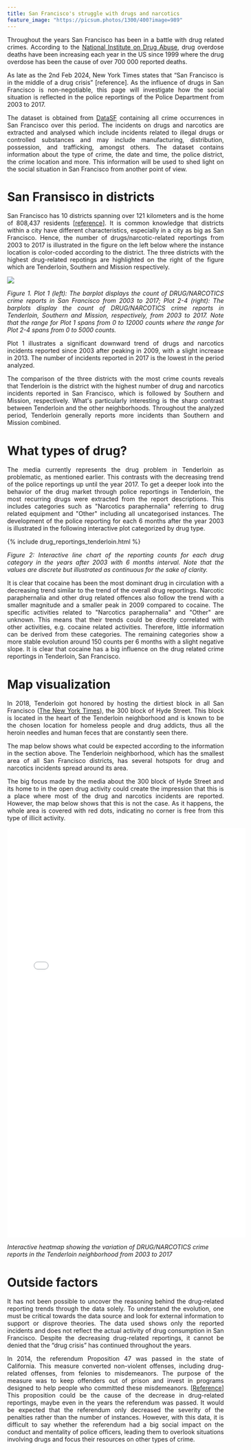 ```yaml
---
title: San Francisco's struggle with drugs and narcotics
feature_image: "https://picsum.photos/1300/400?image=989"
---
```

<div align="justify">
<p>Throughout the years San Francisco has been in a battle with drug related crimes. According to the <a href="https://drugabusestatistics.org/">National Institute on Drug Abuse</a>, drug overdose deaths have been increasing each year in the US since 1999 where the drug overdose has been the cause of over 700 000 reported deaths.</p>

<p>As late as the 2nd Feb 2024, New York Times states that “San Francisco is in the middle of a drug crisis” [reference]. As the influence of drugs in San Francisco is non-negotiable, this page will investigate how the social situation is reflected in the police reportings of the Police Department from 2003 to 2017.</p>

<p>The dataset is obtained from <a href="https://datasf.org/opendata/">DataSF</a> containing all crime occurrences in San Francisco over this period. The incidents on drugs and narcotics are extracted and analysed which include incidents related to illegal drugs or controlled substances and may include manufacturing, distribution, possession, and trafficking, amongst others. The dataset contains information about the type of crime, the date and time, the police district, the crime location and more. This information will be used to shed light on the social situation in San Francisco from another point of view.</p>
</div>



# San Fransisco in districts


<div align="justify">
<p>San Francisco has 10 districts spanning over 121 kilometers and is the home of 808,437 residents [<a href="reference">reference</a>]. It is common knowledge that districts within a city have different characteristics, especially in a city as big as San Francisco. Hence, the number of drugs/narcotic-related reportings from 2003 to 2017 is illustrated in the figure on the left below where the instance location is color-coded according to the district. The three districts with the highest drug-related repotings are highlighted on the right of the figure which are Tenderloin, Southern and Mission respectively.</p>

<img src="{{site.url}}/imgs/drugs_crime_all.png" style="display: block; margin: auto;" />

<p><em>Figure 1. Plot 1 (left): The barplot displays the count of DRUG/NARCOTICS crime reports in San Francisco from 2003 to 2017; Plot 2-4 (right): The barplots display the count of DRUG/NARCOTICS crime reports in Tenderloin, Southern and Mission, respectively, from 2003 to 2017. Note that the range for Plot 1 spans from 0 to 12000 counts where the range for Plot 2-4 spans from 0 to 5000 counts.</em></p>

<p>Plot 1 illustrates a significant downward trend of drugs and narcotics incidents reported since 2003 after peaking in 2009, with a slight increase in 2013. The number of incidents reported in 2017 is the lowest in the period analyzed.</p>

<p>The comparison of the three districts with the most crime counts reveals that Tenderloin is the district with the highest number of drug and narcotics incidents reported in San Francisco, which is followed by Southern and Mission, respectively. What's particularly interesting is the sharp contrast between Tenderloin and the other neighborhoods. Throughout the analyzed period, Tenderloin generally reports more incidents than Southern and Mission combined.</p>
</div>


# What types of drug?

<div align="justify">
<p>The media currently represents the drug problem in Tenderloin as problematic, as mentioned earlier. This contrasts with the decreasing trend of the police reportings up until the year 2017. To get a deeper look into the behavior of the drug market through police reportings in Tenderloin, the most recurring drugs were extracted from the report descriptions. This includes categories such as "Narcotics paraphernalia" referring to drug related equipment and "Other" including all uncategorised instances. The development of the police reporting for each 6 months after the year 2003 is illustrated in the following interactive plot categorized by drug type.</p>

{% include drug_reportings_tenderloin.html %}

<p><em>Figure 2: Interactive line chart of the reporting counts for each drug category in the years after 2003 with 6 months interval. Note that the values are discrete but illustrated as continuous for the sake of clarity.</em></p>

<p>It is clear that cocaine has been the most dominant drug in circulation with a decreasing trend similar to the trend of the overall drug reportings. Narcotic paraphernalia and other drug related offences also follow the trend with a smaller magnitude and a smaller peak in 2009 compared to cocaine. The specific activities related to "Narcotics paraphernalia" and "Other" are unknown. This means that their trends could be directly correlated with other activities, e.g. cocaine related activities. Therefore, little information can be derived from these categories. The remaining categories show a more stable evolution around 150 counts per 6 months with a slight negative slope. It is clear that cocaine has a big influence on the drug related crime reportings in Tenderloin, San Francisco.</p>
</div>
 
# Map visualization 

<div align="justify">
<p>In 2018, Tenderloin got honored by hosting the dirtiest block in all San Francisco (<a href="https://www.nytimes.com/2018/10/08/us/san-francisco-dirtiest-street-london-breed.html">The New York Times</a>), the 300 block of Hyde Street. This block is located in the heart of the Tenderloin neighborhood and is known to be the chosen location for homeless people and drug addicts, thus all the heroin needles and human feces that are constantly seen there.</p>

<p>The map below shows what could be expected according to the information in the section above. The Tenderloin neighborhood, which has the smallest area of all San Francisco districts, has several hotspots for drug and narcotics incidents spread around its area.</p>

<p>The big focus made by the media about the 300 block of Hyde Street and its home to in the open drug activity could create the impression that this is a place where most of the drug and narcotics incidents are reported. However, the map below shows that this is not the case. As it happens, the whole area is covered with red dots, indicating no corner is free from this type of illicit activity.</p>
</div>

<embed type="text/html" src="imgs/map_drugs_tenderloin_focus.html" width="110%" height="950"/>
<p><em>Interactive heatmap showing the variation of DRUG/NARCOTICS crime reports in the Tenderloin neighborhood from 2003 to 2017</em></p>


# Outside factors

<div align="justify">
<p>It has not been possible to uncover the reasoning behind the drug-related reporting trends through the data solely. To understand the evolution, one must be critical towards the data source and look for external information to support or disprove theories. The data used shows only the reported incidents and does not reflect the actual activity of drug consumption in San Francisco. Despite the decreasing drug-related reportings, it cannot be denied that the “drug crisis” has continued throughout the years.</p>

<p>In 2014, the referendum Proposition 47 was passed in the state of California. This measure converted non-violent offenses, including drug-related offenses, from felonies to misdemeanors. The purpose of the measure was to keep offenders out of prison and invest in programs designed to help people who committed these misdemeanors. [<a href="https://your-reference-url.com">Reference</a>] This proposition could be the cause of the decrease in drug-related reportings, maybe even in the years the referendum was passed. It would be expected that the referendum only decreased the severity of the penalties rather than the number of instances. However, with this data, it is difficult to say whether the referendum had a big social impact on the conduct and mentality of police officers, leading them to overlook situations involving drugs and focus their resources on other types of crime.</p>
</div>